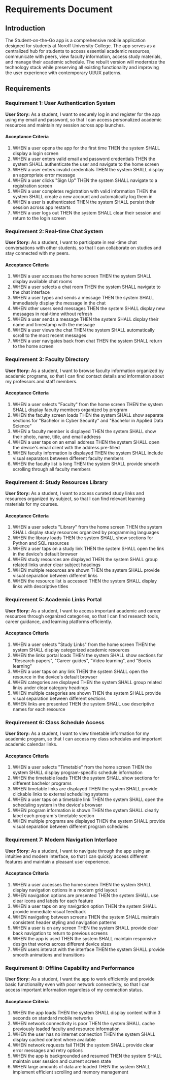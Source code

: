 # Requirements Document

## Introduction

The Student-on-the-Go app is a comprehensive mobile application designed for students at Noroff University College. The app serves as a centralized hub for students to access essential academic resources, communicate with peers, view faculty information, access study materials, and manage their academic schedule. The rebuilt version will modernize the technology stack while preserving all existing functionality and improving the user experience with contemporary UI/UX patterns.

## Requirements

### Requirement 1: User Authentication System

**User Story:** As a student, I want to securely log in and register for the app using my email and password, so that I can access personalized academic resources and maintain my session across app launches.

#### Acceptance Criteria

1. WHEN a user opens the app for the first time THEN the system SHALL display a login screen
2. WHEN a user enters valid email and password credentials THEN the system SHALL authenticate the user and navigate to the home screen
3. WHEN a user enters invalid credentials THEN the system SHALL display an appropriate error message
4. WHEN a user clicks "Sign Up" THEN the system SHALL navigate to a registration screen
5. WHEN a user completes registration with valid information THEN the system SHALL create a new account and automatically log them in
6. WHEN a user is authenticated THEN the system SHALL persist their session across app restarts
7. WHEN a user logs out THEN the system SHALL clear their session and return to the login screen

### Requirement 2: Real-time Chat System

**User Story:** As a student, I want to participate in real-time chat conversations with other students, so that I can collaborate on studies and stay connected with my peers.

#### Acceptance Criteria

1. WHEN a user accesses the home screen THEN the system SHALL display available chat rooms
2. WHEN a user selects a chat room THEN the system SHALL navigate to the chat interface
3. WHEN a user types and sends a message THEN the system SHALL immediately display the message in the chat
4. WHEN other users send messages THEN the system SHALL display new messages in real-time without refresh
5. WHEN a user sends a message THEN the system SHALL display their name and timestamp with the message
6. WHEN a user views the chat THEN the system SHALL automatically scroll to the most recent messages
7. WHEN a user navigates back from chat THEN the system SHALL return to the home screen

### Requirement 3: Faculty Directory

**User Story:** As a student, I want to browse faculty information organized by academic programs, so that I can find contact details and information about my professors and staff members.

#### Acceptance Criteria

1. WHEN a user selects "Faculty" from the home screen THEN the system SHALL display faculty members organized by program
2. WHEN the faculty screen loads THEN the system SHALL show separate sections for "Bachelor in Cyber Security" and "Bachelor in Applied Data Science"
3. WHEN a faculty member is displayed THEN the system SHALL show their photo, name, title, and email address
4. WHEN a user taps on an email address THEN the system SHALL open the device's email client with the address pre-filled
5. WHEN faculty information is displayed THEN the system SHALL include visual separators between different faculty members
6. WHEN the faculty list is long THEN the system SHALL provide smooth scrolling through all faculty members

### Requirement 4: Study Resources Library

**User Story:** As a student, I want to access curated study links and resources organized by subject, so that I can find relevant learning materials for my courses.

#### Acceptance Criteria

1. WHEN a user selects "Library" from the home screen THEN the system SHALL display study resources organized by programming languages
2. WHEN the library loads THEN the system SHALL show sections for Python and SQL resources
3. WHEN a user taps on a study link THEN the system SHALL open the link in the device's default browser
4. WHEN study resources are displayed THEN the system SHALL group related links under clear subject headings
5. WHEN multiple resources are shown THEN the system SHALL provide visual separation between different links
6. WHEN the resource list is accessed THEN the system SHALL display links with descriptive titles

### Requirement 5: Academic Links Portal

**User Story:** As a student, I want to access important academic and career resources through organized categories, so that I can find research tools, career guidance, and learning platforms efficiently.

#### Acceptance Criteria

1. WHEN a user selects "Study Links" from the home screen THEN the system SHALL display categorized academic resources
2. WHEN the links portal loads THEN the system SHALL show sections for "Research papers", "Career guides", "Video learning", and "Books learning"
3. WHEN a user taps on any link THEN the system SHALL open the resource in the device's default browser
4. WHEN categories are displayed THEN the system SHALL group related links under clear category headings
5. WHEN multiple categories are shown THEN the system SHALL provide visual separation between different sections
6. WHEN links are presented THEN the system SHALL use descriptive names for each resource

### Requirement 6: Class Schedule Access

**User Story:** As a student, I want to view timetable information for my academic program, so that I can access my class schedules and important academic calendar links.

#### Acceptance Criteria

1. WHEN a user selects "Timetable" from the home screen THEN the system SHALL display program-specific schedule information
2. WHEN the timetable loads THEN the system SHALL show sections for different bachelor programs
3. WHEN timetable links are displayed THEN the system SHALL provide clickable links to external scheduling systems
4. WHEN a user taps on a timetable link THEN the system SHALL open the scheduling system in the device's browser
5. WHEN program information is shown THEN the system SHALL clearly label each program's timetable section
6. WHEN multiple programs are displayed THEN the system SHALL provide visual separation between different program schedules

### Requirement 7: Modern Navigation Interface

**User Story:** As a student, I want to navigate through the app using an intuitive and modern interface, so that I can quickly access different features and maintain a pleasant user experience.

#### Acceptance Criteria

1. WHEN a user accesses the home screen THEN the system SHALL display navigation options in a modern grid layout
2. WHEN navigation options are presented THEN the system SHALL use clear icons and labels for each feature
3. WHEN a user taps on any navigation option THEN the system SHALL provide immediate visual feedback
4. WHEN navigating between screens THEN the system SHALL maintain consistent header styling and navigation patterns
5. WHEN a user is on any screen THEN the system SHALL provide clear back navigation to return to previous screens
6. WHEN the app is used THEN the system SHALL maintain responsive design that works across different device sizes
7. WHEN users interact with the interface THEN the system SHALL provide smooth animations and transitions

### Requirement 8: Offline Capability and Performance

**User Story:** As a student, I want the app to work efficiently and provide basic functionality even with poor network connectivity, so that I can access important information regardless of my connection status.

#### Acceptance Criteria

1. WHEN the app loads THEN the system SHALL display content within 3 seconds on standard mobile networks
2. WHEN network connectivity is poor THEN the system SHALL cache previously loaded faculty and resource information
3. WHEN the user has no internet connection THEN the system SHALL display cached content where available
4. WHEN network requests fail THEN the system SHALL provide clear error messages and retry options
5. WHEN the app is backgrounded and resumed THEN the system SHALL maintain user session and current screen state
6. WHEN large amounts of data are loaded THEN the system SHALL implement efficient scrolling and memory management
